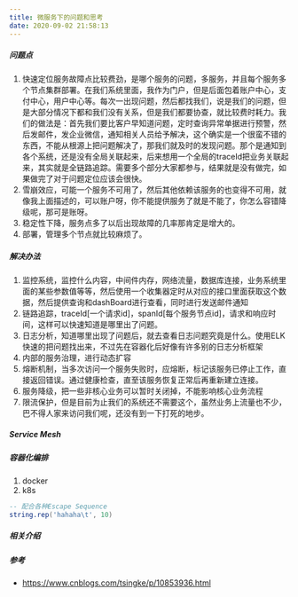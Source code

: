 ```yaml
---
title: 微服务下的问题和思考
date: 2020-09-02 21:58:13
---
```


#####  问题点

1. 快速定位服务故障点比较费劲，是哪个服务的问题，多服务，并且每个服务多个节点集群部署。在我们系统里面，我作为门户，但是后面包着账户中心，支付中心，用户中心等。每次一出现问题，然后都找我们，说是我们的问题，但是大部分情况下都和我们没有关系，但是我们都要协查，就比较费时耗力。我们的做法是：首先我们要比客户早知道问题，定时查询异常单据进行预警，然后发邮件，发企业微信，通知相关人员给予解决，这个确实是一个很蛮不错的东西，不能从根源上把问题解决了，那我们就及时的发现问题。那个是通知到各个系统，还是没有全局关联起来，后来想用一个全局的traceId把业务关联起来，其实就是全链路追踪。需要多个部分大家都参与，结果就是没有做完，如果做完了对于问题定位应该会很快。
2. 雪崩效应，可能一个服务不可用了，然后其他依赖该服务的也变得不可用，就像我上面描述的，可以账户呀，你不能提供服务了就是不能了，你怎么容错降级呢，那可是账呀。
3. 稳定性下降，服务点多了以后出现故障的几率那肯定是增大的。
4. 部署，管理多个节点就比较麻烦了。

##### 解决办法
1. 监控系统，监控什么内容，中间件内存，网络流量，数据库连接，业务系统里面的某些参数值等等，然后使用一个收集器定时从对应的接口里面获取这个数据，然后提供查询和dashBoard进行查看，同时进行发送邮件通知
2. 链路追踪，traceId[一个请求id]，spanId[每个服务节点id]，请求和响应时间，这样可以快速知道是哪里出了问题。
3. 日志分析，知道哪里出现了问题后，就去查看日志问题究竟是什么。使用ELK快速的把问题找出来，不过先在容器化后好像有许多别的日志分析框架
4. 内部的服务治理，进行动态扩容
5. 熔断机制，当多次访问一个服务失败时，应熔断，标记该服务已停止工作，直接返回错误。通过健康检查，直至该服务恢复正常后再重新建立连接。
6. 服务降级，把一些非核心业务可以暂时关闭掉，不能影响核心业务流程
7. 限流保护，但是目前为止我们的系统还不需要这个，虽然业务上流量也不少，巴不得人家来访问我们呢，还没有到一下打死的地步。

##### Service Mesh

##### 容器化编排 
1. docker
2. k8s







```lua
-- 配合各种Escape Sequence
string.rep('hahaha\t', 10)
```
##### 相关介绍





##### 参考
- https://www.cnblogs.com/tsingke/p/10853936.html


